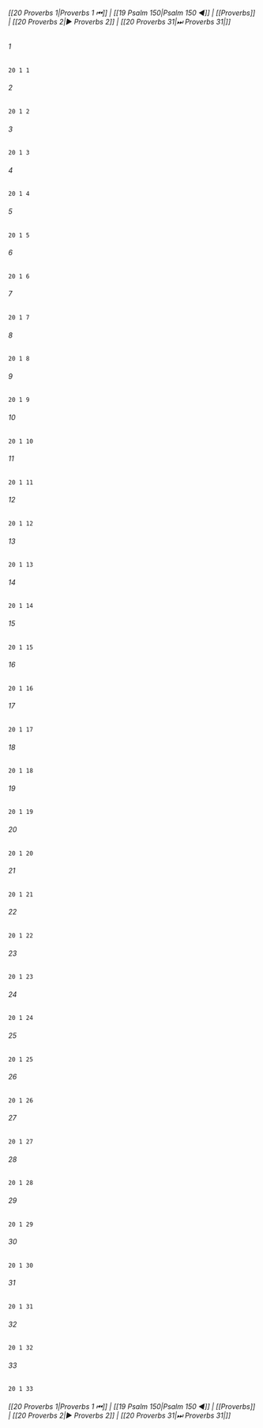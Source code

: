 
###### [[20 Proverbs 1|Proverbs 1 ⏮]] | [[19 Psalm 150|Psalm 150 ◀]] | [[Proverbs]] | [[20 Proverbs 2|▶ Proverbs 2]] | [[20 Proverbs 31|⏭ Proverbs 31|]]

###### 1
``` verse
20 1 1 
```
###### 2
``` verse
20 1 2 
```
###### 3
``` verse
20 1 3 
```
###### 4
``` verse
20 1 4 
```
###### 5
``` verse
20 1 5 
```
###### 6
``` verse
20 1 6 
```
###### 7
``` verse
20 1 7 
```
###### 8
``` verse
20 1 8 
```
###### 9
``` verse
20 1 9 
```
###### 10
``` verse
20 1 10 
```
###### 11
``` verse
20 1 11 
```
###### 12
``` verse
20 1 12 
```
###### 13
``` verse
20 1 13 
```
###### 14
``` verse
20 1 14 
```
###### 15
``` verse
20 1 15 
```
###### 16
``` verse
20 1 16 
```
###### 17
``` verse
20 1 17 
```
###### 18
``` verse
20 1 18 
```
###### 19
``` verse
20 1 19 
```
###### 20
``` verse
20 1 20 
```
###### 21
``` verse
20 1 21 
```
###### 22
``` verse
20 1 22 
```
###### 23
``` verse
20 1 23 
```
###### 24
``` verse
20 1 24 
```
###### 25
``` verse
20 1 25 
```
###### 26
``` verse
20 1 26 
```
###### 27
``` verse
20 1 27 
```
###### 28
``` verse
20 1 28 
```
###### 29
``` verse
20 1 29 
```
###### 30
``` verse
20 1 30 
```
###### 31
``` verse
20 1 31 
```
###### 32
``` verse
20 1 32 
```
###### 33
``` verse
20 1 33 
```

###### [[20 Proverbs 1|Proverbs 1 ⏮]] | [[19 Psalm 150|Psalm 150 ◀]] | [[Proverbs]] | [[20 Proverbs 2|▶ Proverbs 2]] | [[20 Proverbs 31|⏭ Proverbs 31|]]

